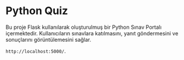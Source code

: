 # Python Quiz 

Bu proje Flask kullanılarak oluşturulmuş bir Python Sınav Portalı içermektedir. Kullanıcıların sınavlara katılmasını, yanıt göndermesini ve sonuçlarını görüntülemesini sağlar.

 `http://localhost:5000/`.
